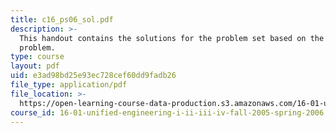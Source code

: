 ```yaml
---
title: c16_ps06_sol.pdf
description: >-
  This handout contains the solutions for the problem set based on the aircraft
  problem.
type: course
layout: pdf
uid: e3ad98bd25e93ec728cef60dd9fadb26
file_type: application/pdf
file_location: >-
  https://open-learning-course-data-production.s3.amazonaws.com/16-01-unified-engineering-i-ii-iii-iv-fall-2005-spring-2006/e3ad98bd25e93ec728cef60dd9fadb26_c16_ps06_sol.pdf
course_id: 16-01-unified-engineering-i-ii-iii-iv-fall-2005-spring-2006
---
```

